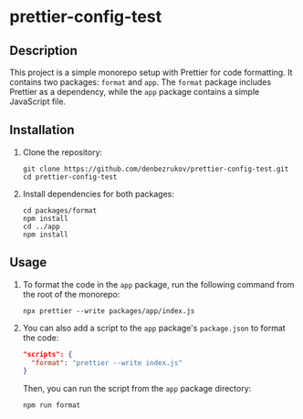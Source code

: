 # prettier-config-test

## Description

This project is a simple monorepo setup with Prettier for code formatting. It contains two packages: `format` and `app`. The `format` package includes Prettier as a dependency, while the `app` package contains a simple JavaScript file.

## Installation

1. Clone the repository:
   ```
   git clone https://github.com/denbezrukov/prettier-config-test.git
   cd prettier-config-test
   ```

2. Install dependencies for both packages:
   ```
   cd packages/format
   npm install
   cd ../app
   npm install
   ```

## Usage

1. To format the code in the `app` package, run the following command from the root of the monorepo:
   ```
   npx prettier --write packages/app/index.js
   ```

2. You can also add a script to the `app` package's `package.json` to format the code:
   ```json
   "scripts": {
     "format": "prettier --write index.js"
   }
   ```

   Then, you can run the script from the `app` package directory:
   ```
   npm run format
   ```
